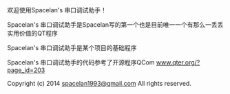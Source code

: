 欢迎使用Spacelan's 串口调试助手！

Spacelan's 串口调试助手是Spacelan写的第一个也是目前唯一一个有那么一丢丢实用价值的QT程序

Spacelan's 串口调试助手是某个项目的基础程序

Spacelan's 串口调试助手的代码参考了开源程序QCom www.qter.org/?page_id=203

Copyright (c) 2014 spacelan1993@gmail.com All rights reserved.
